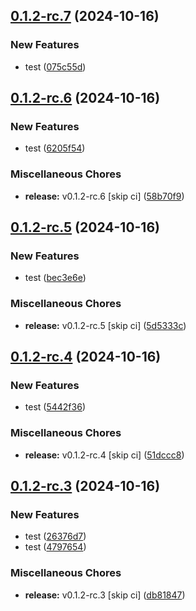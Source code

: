 ## [0.1.2-rc.7](https://github.com/KingTimer12/MYK-Desktop/compare/v0.1.2-rc.6...v0.1.2-rc.7) (2024-10-16)


### New Features

* test ([075c55d](https://github.com/KingTimer12/MYK-Desktop/commit/075c55d1efe541f3d995c037a0c69d2e3182bf12))

## [0.1.2-rc.6](https://github.com/KingTimer12/MYK-Desktop/compare/v0.1.2-rc.5...v0.1.2-rc.6) (2024-10-16)


### New Features

* test ([6205f54](https://github.com/KingTimer12/MYK-Desktop/commit/6205f54363796b9d220be7677f53e75a49c3820d))


### Miscellaneous Chores

* **release:** v0.1.2-rc.6 [skip ci] ([58b70f9](https://github.com/KingTimer12/MYK-Desktop/commit/58b70f90baaa153cc5a2a66c43a3efc5740e8b7c))

## [0.1.2-rc.5](https://github.com/KingTimer12/MYK-Desktop/compare/v0.1.2-rc.4...v0.1.2-rc.5) (2024-10-16)


### New Features

* test ([bec3e6e](https://github.com/KingTimer12/MYK-Desktop/commit/bec3e6ea01c0cfe9dec33876ffc562fb3b1427e6))


### Miscellaneous Chores

* **release:** v0.1.2-rc.5 [skip ci] ([5d5333c](https://github.com/KingTimer12/MYK-Desktop/commit/5d5333cb44c1219051b1e666a3ede09cb2107559))

## [0.1.2-rc.4](https://github.com/KingTimer12/MYK-Desktop/compare/v0.1.2-rc.3...v0.1.2-rc.4) (2024-10-16)


### New Features

* test ([5442f36](https://github.com/KingTimer12/MYK-Desktop/commit/5442f36d150b2260d3536cd1fd11a48c281705dd))


### Miscellaneous Chores

* **release:** v0.1.2-rc.4 [skip ci] ([51dccc8](https://github.com/KingTimer12/MYK-Desktop/commit/51dccc8960ad12b3cec0e7ee9704f28673895a34))

## [0.1.2-rc.3](https://github.com/KingTimer12/MYK-Desktop/compare/v0.1.2-rc.2...v0.1.2-rc.3) (2024-10-16)


### New Features

* test ([26376d7](https://github.com/KingTimer12/MYK-Desktop/commit/26376d7c6371759524c6cd14e58b03dd7d8dc245))
* test ([4797654](https://github.com/KingTimer12/MYK-Desktop/commit/4797654d32cb62eff838526ef571fa996a647db4))


### Miscellaneous Chores

* **release:** v0.1.2-rc.3 [skip ci] ([db81847](https://github.com/KingTimer12/MYK-Desktop/commit/db8184740346625cb6157f3d74a806bdf3a22eee))

